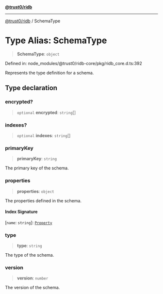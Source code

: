[**@trust0/ridb**](../README.md)

***

[@trust0/ridb](../README.md) / SchemaType

# Type Alias: SchemaType

> **SchemaType**: `object`

Defined in: node\_modules/@trust0/ridb-core/pkg/ridb\_core.d.ts:392

Represents the type definition for a schema.

## Type declaration

### encrypted?

> `optional` **encrypted**: `string`[]

### indexes?

> `optional` **indexes**: `string`[]

### primaryKey

> **primaryKey**: `string`

The primary key of the schema.

### properties

> **properties**: `object`

The properties defined in the schema.

#### Index Signature

\[`name`: `string`\]: [`Property`](../classes/Property.md)

### type

> **type**: `string`

The type of the schema.

### version

> **version**: `number`

The version of the schema.
